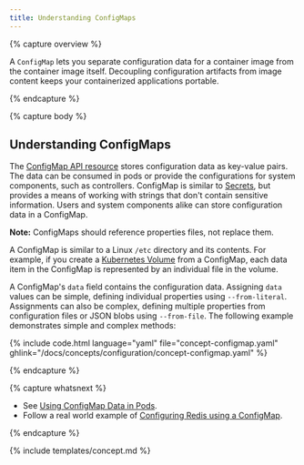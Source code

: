 ```yaml
---
title: Understanding ConfigMaps
---
```


{% capture overview %}

A `ConfigMap` lets you separate configuration data for a container image from the container image itself. Decoupling configuration artifacts from image content keeps your containerized applications portable.

{% endcapture %}

{% capture body %}

## Understanding ConfigMaps

The [ConfigMap API resource](/docs/api-reference/v1.6/#configmap-v1-core) stores configuration data as key-value pairs. The data can be consumed in pods or provide the configurations for system components, such as controllers. ConfigMap is similar to [Secrets](/docs/concepts/configuration/secret/), but provides a means of working with strings that don't contain sensitive information. Users and system components alike can store configuration data in a ConfigMap.

**Note:** ConfigMaps should reference properties files, not replace them.

A ConfigMap is similar to a Linux `/etc` directory and its contents. For example, if you create a [Kubernetes Volume](/docs/concepts/storage/volumes/) from a ConfigMap, each data item in the ConfigMap is represented by an individual file in the volume.

A ConfigMap's `data` field contains the configuration data. Assigning `data` values can be simple, defining individual properties using `--from-literal`. Assignments can also be complex, defining multiple properties from configuration files or JSON blobs using `--from-file`. The following example demonstrates simple and complex methods:

{% include code.html language="yaml" file="concept-configmap.yaml" ghlink="/docs/concepts/configuration/concept-configmap.yaml" %}

{% endcapture %}

{% capture whatsnext %}

- See [Using ConfigMap Data in Pods](/docs/tasks/configure-pod-container/configure-pod-configmap).
- Follow a real world example of [Configuring Redis using a ConfigMap](/docs/tutorials/configuration/configure-redis-using-configmap/).

{% endcapture %}

{% include templates/concept.md %}
